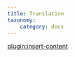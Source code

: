 ```yaml
---
title: Translation
taxonomy:
    category: docs
---
```


[plugin:insert-content](/_partials/translation?zoofilter|plg_system_zoofilter)